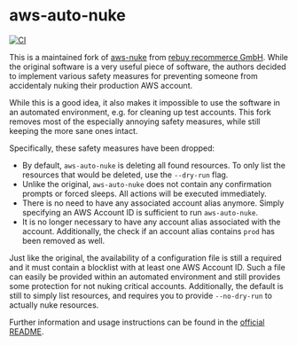 # aws-auto-nuke

[![CI](https://github.com/ppmathis/aws-auto-nuke/actions/workflows/ci.yaml/badge.svg)](https://github.com/ppmathis/aws-auto-nuke/actions/workflows/ci.yaml)

This is a maintained fork of [aws-nuke](https://github.com/rebuy-de/aws-nuke)
from [rebuy recommerce GmbH](https://github.com/rebuy-de/aws-nuke). While the
original software is a very useful piece of software, the authors decided to
implement various safety measures for preventing someone from accidentaly nuking
their production AWS account.

While this is a good idea, it also makes it impossible to use the software in an
automated environment, e.g. for cleaning up test accounts. This fork removes
most of the especially annoying safety measures, while still keeping the more
sane ones intact.

Specifically, these safety measures have been dropped:

- By default, `aws-auto-nuke` is deleting all found resources. To only list the
  resources that would be deleted, use the `--dry-run` flag.
- Unlike the original, `aws-auto-nuke` does not contain any confirmation prompts
  or forced sleeps. All actions will be executed immediately.
- There is no need to have any associated account alias anymore. Simply
  specifying an AWS Account ID is sufficient to run `aws-auto-nuke`.
- It is no longer necessary to have any account alias associated with the
  account. Additionally, the check if an account alias contains `prod` has been
  removed as well.

Just like the original, the availability of a configuration file is still a
required and it must contain a blocklist with at least one AWS Account ID. Such
a file can easily be provided within an automated environment and still provides
some protection for not nuking critical accounts. Additionally, the default is
still to simply list resources, and requires you to provide `--no-dry-run` to
actually nuke resources.

Further information and usage instructions can be found in
the [official README](https://github.com/rebuy-de/aws-nuke/blob/main/README.md).
